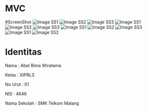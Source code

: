 # MVC

#ScreenShot
![Image SS1](https://github.com/Abelbimaw/MVC/blob/master/1.PNG)
![Image SS2](https://github.com/Abelbimaw/MVC/blob/master/2.PNG)
![Image SS3](https://github.com/Abelbimaw/MVC/blob/master/3.PNG)
![Image SS1](https://github.com/Abelbimaw/MVC/blob/master/4.PNG)
![Image SS2](https://github.com/Abelbimaw/MVC/blob/master/5.PNG)
![Image SS3](https://github.com/Abelbimaw/MVC/blob/master/6.PNG)
![Image SS1](https://github.com/Abelbimaw/MVC/blob/master/7.PNG)
![Image SS2](https://github.com/Abelbimaw/MVC/blob/master/8.PNG)
![Image SS3](https://github.com/Abelbimaw/MVC/blob/master/9.PNG)
![Image SS1](https://github.com/Abelbimaw/MVC/blob/master/10.PNG)
![Image SS2](https://github.com/Abelbimaw/MVC/blob/master/11.PNG)


# Identitas
Nama          : Abel Bima Wiratama

Kelas         : XIPRL3

No Urut       : 01

NIS           : 4646

Nama Sekolah  : SMK Telkom Malang

